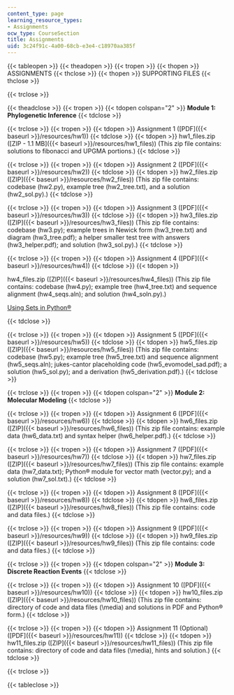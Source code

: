 ```yaml
---
content_type: page
learning_resource_types:
- Assignments
ocw_type: CourseSection
title: Assignments
uid: 3c24f91c-4a00-68cb-e3e4-c18970aa385f
---
```


{{< tableopen >}}
{{< theadopen >}}
{{< tropen >}}
{{< thopen >}}
ASSIGNMENTS
{{< thclose >}}
{{< thopen >}}
SUPPORTING FILES
{{< thclose >}}

{{< trclose >}}

{{< theadclose >}}
{{< tropen >}}
{{< tdopen colspan="2" >}}
**Module 1: Phylogenetic Inference**
{{< tdclose >}}

{{< trclose >}}
{{< tropen >}}
{{< tdopen >}}
Assignment 1 ([PDF]({{< baseurl >}}/resources/hw1))
{{< tdclose >}}
{{< tdopen >}}
hw1\_files.zip ([ZIP - 1.1 MB]({{< baseurl >}}/resources/hw1_files)) (This zip file contains: solutions to fibonacci and UPGMA portions.)
{{< tdclose >}}

{{< trclose >}}
{{< tropen >}}
{{< tdopen >}}
Assignment 2 ([PDF]({{< baseurl >}}/resources/hw2))
{{< tdclose >}}
{{< tdopen >}}
hw2\_files.zip ([ZIP]({{< baseurl >}}/resources/hw2_files)) (This zip file contains: codebase (hw2.py), example tree (hw2\_tree.txt), and a solution (hw2\_sol.py).)
{{< tdclose >}}

{{< trclose >}}
{{< tropen >}}
{{< tdopen >}}
Assignment 3 ([PDF]({{< baseurl >}}/resources/hw3))
{{< tdclose >}}
{{< tdopen >}}
hw3\_files.zip ([ZIP]({{< baseurl >}}/resources/hw3_files)) (This zip file contains: codebase (hw3.py); example trees in Newick form (hw3\_tree.txt) and diagram (hw3\_tree.pdf); a helper smaller test tree with answers (hw3\_helper.pdf); and solution (hw3\_sol.py).)
{{< tdclose >}}

{{< trclose >}}
{{< tropen >}}
{{< tdopen >}}
Assignment 4 ([PDF]({{< baseurl >}}/resources/hw4))
{{< tdclose >}}
{{< tdopen >}}


hw4\_files.zip ([ZIP]({{< baseurl >}}/resources/hw4_files)) (This zip file contains: codebase (hw4.py); example tree (hw4\_tree.txt) and sequence alignment (hw4\_seqs.aln); and solution (hw4\_soln.py).)

[Using Sets in Python®](http://en.wikibooks.org/wiki/Python_Programming/Sets)


{{< tdclose >}}

{{< trclose >}}
{{< tropen >}}
{{< tdopen >}}
Assignment 5 ([PDF]({{< baseurl >}}/resources/hw5))
{{< tdclose >}}
{{< tdopen >}}
hw5\_files.zip ([ZIP]({{< baseurl >}}/resources/hw5_files)) (This zip file contains: codebase (hw5.py); example tree (hw5\_tree.txt) and sequence alignment (hw5\_seqs.aln); jukes-cantor placeholding code (hw5\_evomodel\_sad.pdf); a solution (hw5\_sol.py); and a derivation (hw5\_derivation.pdf).)
{{< tdclose >}}

{{< trclose >}}
{{< tropen >}}
{{< tdopen colspan="2" >}}
**Module 2: Molecular Modeling**
{{< tdclose >}}

{{< trclose >}}
{{< tropen >}}
{{< tdopen >}}
Assignment 6 ([PDF]({{< baseurl >}}/resources/hw6))
{{< tdclose >}}
{{< tdopen >}}
hw6\_files.zip ([ZIP]({{< baseurl >}}/resources/hw6_files)) (This zip file contains: example data (hw6\_data.txt) and syntax helper (hw6\_helper.pdf).)
{{< tdclose >}}

{{< trclose >}}
{{< tropen >}}
{{< tdopen >}}
Assignment 7 ([PDF]({{< baseurl >}}/resources/hw7))
{{< tdclose >}}
{{< tdopen >}}
hw7\_files.zip ([ZIP]({{< baseurl >}}/resources/hw7_files)) (This zip file contains: example data (hw7\_data.txt); Python® module for vector math (vector.py); and a solution (hw7\_sol.txt).)
{{< tdclose >}}

{{< trclose >}}
{{< tropen >}}
{{< tdopen >}}
Assignment 8 ([PDF]({{< baseurl >}}/resources/hw8))
{{< tdclose >}}
{{< tdopen >}}
hw8\_files.zip ([ZIP]({{< baseurl >}}/resources/hw8_files)) (This zip file contains: code and data files.)
{{< tdclose >}}

{{< trclose >}}
{{< tropen >}}
{{< tdopen >}}
Assignment 9 ([PDF]({{< baseurl >}}/resources/hw9))
{{< tdclose >}}
{{< tdopen >}}
hw9\_files.zip ([ZIP]({{< baseurl >}}/resources/hw9_files)) (This zip file contains: code and data files.)
{{< tdclose >}}

{{< trclose >}}
{{< tropen >}}
{{< tdopen colspan="2" >}}
**Module 3: Discrete Reaction Events**
{{< tdclose >}}

{{< trclose >}}
{{< tropen >}}
{{< tdopen >}}
Assignment 10 ([PDF]({{< baseurl >}}/resources/hw10))
{{< tdclose >}}
{{< tdopen >}}
hw10\_files.zip ([ZIP]({{< baseurl >}}/resources/hw10_files)) (This zip file contains: directory of code and data files (\\media) and solutions in PDF and Python® form.)
{{< tdclose >}}

{{< trclose >}}
{{< tropen >}}
{{< tdopen >}}
Assignment 11 (Optional) ([PDF]({{< baseurl >}}/resources/hw11))
{{< tdclose >}}
{{< tdopen >}}
hw11\_files.zip ([ZIP]({{< baseurl >}}/resources/hw11_files)) (This zip file contains: directory of code and data files (\\media), hints and solution.)
{{< tdclose >}}

{{< trclose >}}

{{< tableclose >}}